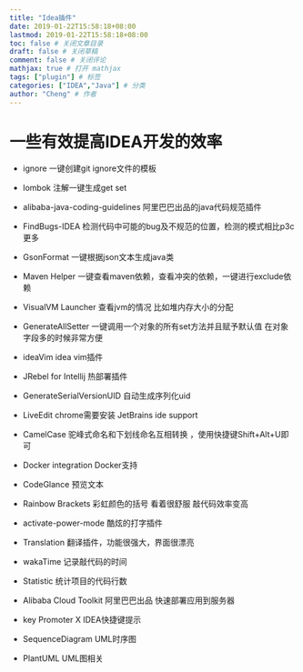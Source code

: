 ```yaml
---
title: "Idea插件"
date: 2019-01-22T15:58:18+08:00
lastmod: 2019-01-22T15:58:18+08:00
toc: false # 关闭文章目录
draft: false # 关闭草稿
comment: false # 关闭评论
mathjax: true # 打开 mathjax
tags: ["plugin"] # 标签
categories: ["IDEA","Java"] # 分类
author: "Cheng" # 作者
---
```


# 一些有效提高IDEA开发的效率

- ignore 一键创建git ignore文件的模板

- lombok 注解一键生成get set

- alibaba-java-coding-guidelines 阿里巴巴出品的java代码规范插件

- FindBugs-IDEA 检测代码中可能的bug及不规范的位置，检测的模式相比p3c更多

- GsonFormat 一键根据json文本生成java类

- Maven Helper 一键查看maven依赖，查看冲突的依赖，一键进行exclude依赖

- VisualVM Launcher 查看jvm的情况 比如堆内存大小的分配

- GenerateAllSetter 一键调用一个对象的所有set方法并且赋予默认值 在对象字段多的时候非常方便

- ideaVim idea vim插件

- JRebel for Intellij 热部署插件

- GenerateSerialVersionUID 自动生成序列化uid

- LiveEdit chrome需要安装 JetBrains ide support

- CamelCase 驼峰式命名和下划线命名互相转换 ，使用快捷键Shift+Alt+U即可

- Docker integration Docker支持

- CodeGlance 预览文本

- Rainbow Brackets 彩虹颜色的括号 看着很舒服 敲代码效率变高

- activate-power-mode 酷炫的打字插件

- Translation 翻译插件，功能很强大，界面很漂亮

- wakaTime 记录敲代码的时间

- Statistic 统计项目的代码行数

- Alibaba Cloud Toolkit 阿里巴巴出品 快速部署应用到服务器

- key Promoter X IDEA快捷键提示

- SequenceDiagram UML时序图

- PlantUML UML图相关
